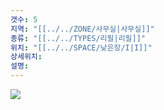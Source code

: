 ```yaml
---
갯수: 5
지역: "[[../../ZONE/사무실|사무실]]"
종류: "[[../../TYPES/리필|리필]]"
위치: "[[../../SPACE/낮은장/I|I]]"
상세위치: 
설명:
---
```

![](http://192.168.50.22/images/240608_IMG_0241.jpg)